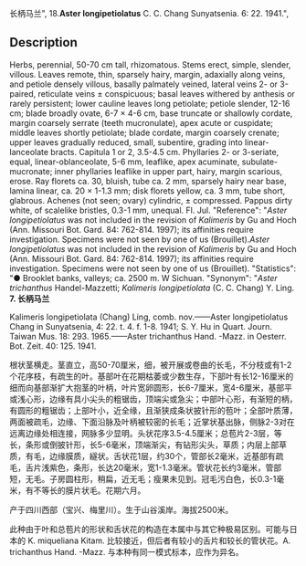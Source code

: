 长柄马兰",
18.**Aster longipetiolatus** C. C. Chang Sunyatsenia. 6: 22. 1941.",

## Description
Herbs, perennial, 50-70 cm tall, rhizomatous. Stems erect, simple, slender, villous. Leaves remote, thin, sparsely hairy, margin, adaxially along veins, and petiole densely villous, basally palmately veined, lateral veins 2- or 3-paired, reticulate veins ± conspicuous; basal leaves withered by anthesis or rarely persistent; lower cauline leaves long petiolate; petiole slender, 12-16 cm; blade broadly ovate, 6-7 × 4-6 cm, base truncate or shallowly cordate, margin coarsely serrate (teeth mucronulate), apex acute or cuspidate; middle leaves shortly petiolate; blade cordate, margin coarsely crenate; upper leaves gradually reduced, small, subentire, grading into linear-lanceolate bracts. Capitula 1 or 2, 3.5-4.5 cm. Phyllaries 2- or 3-seriate, equal, linear-oblanceolate, 5-6 mm, leaflike, apex acuminate, subulate-mucronate; inner phyllaries leaflike in upper part, hairy, margin scarious, erose. Ray florets ca. 30, bluish, tube ca. 2 mm, sparsely hairy near base, lamina linear, ca. 20 × 1-1.3 mm; disk florets yellow, ca. 3 mm, tube short, glabrous. Achenes (not seen; ovary) cylindric, ± compressed. Pappus dirty white, of scalelike bristles, 0.3-1 mm, unequal. Fl. Jul.
  "Reference": "*Aster longipetiolatus* was not included in the revision of *Kalimeris* by Gu and Hoch (Ann. Missouri Bot. Gard. 84: 762-814. 1997); its affinities require investigation. Specimens were not seen by one of us (Brouillet).*Aster longipetiolatus* was not included in the revision of *Kalimeris* by Gu and Hoch (Ann. Missouri Bot. Gard. 84: 762-814. 1997); its affinities require investigation. Specimens were not seen by one of us (Brouillet).
  "Statistics": "● Brooklet banks, valleys; ca. 2500 m. W Sichuan.
  "Synonym": "*Aster trichanthus* Handel-Mazzetti; *Kalimeris longipetiolata* (C. C. Chang) Y. Ling.
**7. 长柄马兰**

Kalimeris longipetiolata (Chang) Ling, comb. nov.——Aster longipetiolatus Chang in Sunyatsenia, 4: 22. t. 4. f. 1-8. 1941; S. Y. Hu in Quart. Journ. Taiwan Mus. 18: 293. 1965.——Aster trichanthus Hand. -Mazz. in Oesterr. Bot. Zeit. 40: 125. 1941.

根状茎横走。茎直立，高50-70厘米，细，被开展或卷曲的长毛，不分枝或有1-2个花序枝，有疏生的叶。基部叶在花期枯萎或少数生存，下部叶有长12-16厘米的细而向基部渐扩大抱茎的叶柄，叶片宽卵圆形，长6-7厘米，宽4-6厘米，基部平或浅心形，边缘有具小尖头的粗锯齿，顶端尖或急尖；中部叶心形，有渐短的柄，有圆形的粗锯齿；上部叶小，近全缘，且渐狭成条状披针形的苞叶；全部叶质薄，两面被疏毛，边缘、下面沿脉及叶柄被较密的长毛；近掌状基出脉，侧脉2-3对在远离边缘处相连接，网脉多少显明。头状花序3.5-4.5厘米；总苞片2-3层，等长，条形或倒披针形，长5-6毫米，顶端渐尖，有钻形尖头，草质；内层上部草质，有毛，边缘膜质，繸状。舌状花1层，约30个，管部长2毫米，近基部有疏毛，舌片浅紫色，条形，长达20毫米，宽1-1.3毫米。管状花长约3毫米，管部短，无毛。子房圆柱形，稍扁，近无毛；瘦果未见到。冠毛污白色，长0.3-1毫米，有不等长的膜片状毛。花期六月。

产于四川西部（宝兴、梅里川）。生于山谷溪岸。海拔2500米。

此种由于叶和总苞片的形状和舌状花的构造在本属中与其它种极易区别。可能与日本的 K. miqueliana Kitam. 比较接近，但后者有较小的舌片和较长的管状花。A. trichanthus Hand. -Mazz. 与本种有同一模式标本，应作为异名。
